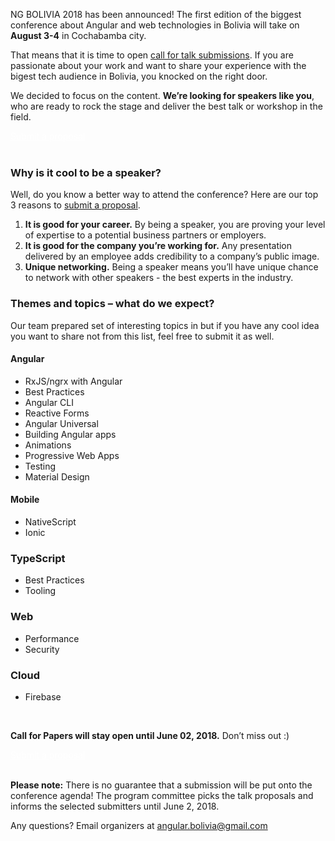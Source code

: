 
NG BOLIVIA 2018 has been announced! The first edition of the biggest conference about Angular and web technologies in Bolivia will take on **August 3-4** in Cochabamba city.

That means that it is time to open [call for talk submissions](https://goo.gl/forms/uXwYKchtKoFSldcy2). If you are passionate about your work and want to share your experience with the bigest tech audience in Bolivia, you knocked on the right door.


We decided to focus on the content. **We’re looking for speakers like you**, who are ready to rock the stage and deliver the best talk or workshop in the field.
<div class="text-center">
<a href="https://goo.gl/forms/uXwYKchtKoFSldcy2" target="_blank" class="style-scope header-content" style="color: white; ">
  <paper-button class="primary style-scope header-content x-scope paper-button-0" raised="" role="button" tabindex="0" animated="" aria-disabled="false" elevation="1">Submit a proposal</paper-button>
</a>
</div>

<br/>

### Why is it cool to be a speaker?

Well, do you know a better way to attend the conference? Here are our top 3 reasons to [submit a proposal](https://goo.gl/forms/uXwYKchtKoFSldcy2).

1. **It is good for your career.** By being a speaker, you are proving your level of expertise to a potential business partners or employers.
2. **It is good for the company you’re working for.** Any presentation delivered by an employee adds credibility to a company’s public image.
3. **Unique networking.** Being a speaker means you’ll have unique chance to network with other speakers - the best experts in the industry.

### Themes and topics – what do we expect?

Our team prepared set of interesting topics in but if you have any cool idea you want to share not from this list, feel free to submit it as well.

#### Angular
* RxJS/ngrx with Angular
* Best Practices
* Angular CLI
* Reactive Forms
* Angular Universal
* Building Angular apps
* Animations
* Progressive Web Apps
* Testing
* Material Design

#### Mobile
* NativeScript
* Ionic

### TypeScript
* Best Practices
* Tooling

### Web
* Performance
* Security

### Cloud
* Firebase


<br/>

**Call for Papers will stay open until June 02, 2018.** Don’t miss out :)

<div class="text-center">
<a href="http://bit.ly/df16-c4p" target="_blank" class="style-scope header-content" style="color: white; ">
  <paper-button class="primary style-scope header-content x-scope paper-button-0" raised="" role="button" tabindex="0" animated="" aria-disabled="false" elevation="1">Submit a proposal</paper-button>
</a>
</div>
<br/>

**Please note:** There is no guarantee that a submission will be put onto the conference agenda! The program committee picks the talk proposals and informs the selected submitters until June 2, 2018.

Any questions? Email organizers at [angular.bolivia@gmail.com](mailto:angular.bolivia@gmail.com)



